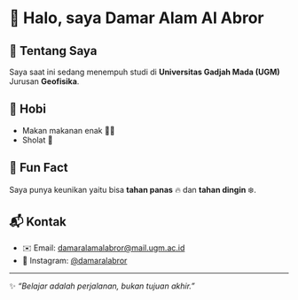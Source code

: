 # 👋 Halo, saya Damar Alam Al Abror

## 🏫 Tentang Saya
Saya saat ini sedang menempuh studi di **Universitas Gadjah Mada (UGM)**  
Jurusan **Geofisika**.  

## 🎯 Hobi
- Makan makanan enak 🍜🍗  
- Sholat 🕌  

## 🤔 Fun Fact
Saya punya keunikan yaitu bisa **tahan panas** 🔥 dan **tahan dingin** ❄️.  

## 📬 Kontak
- ✉️ Email: [damaralamalabror@mail.ugm.ac.id](mailto:damaralamalabror@mail.ugm.ac.id)  
- 📸 Instagram: [@damaralabror](https://instagram.com/damaralabror)  

---

✨ *“Belajar adalah perjalanan, bukan tujuan akhir.”*

